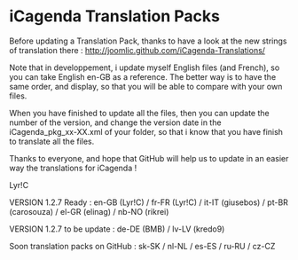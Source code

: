 iCagenda Translation Packs
==========================
Before updating a Translation Pack, thanks to have a look at the new strings of translation there : http://joomlic.github.com/iCagenda-Translations/

Note that in developpement, i update myself English files (and French), so you can take English en-GB as a reference.
The better way is to have the same order, and display, so that you will be able to compare with your own files.

When you have finished to update all the files, then you can update the number of the version, and change the version date in the iCagenda_pkg_xx-XX.xml of your folder, so that i know that you have finish to translate all the files.

Thanks to everyone, and hope that GitHub will help us to update in an easier way the translations for iCagenda !

Lyr!C


VERSION 1.2.7 Ready : en-GB (Lyr!C) / fr-FR (Lyr!C) / it-IT (giusebos) / pt-BR (carosouza) / el-GR (elinag) / nb-NO (rikrei)

VERSION 1.2.7 to be update : de-DE (BMB) / lv-LV (kredo9)

Soon translation packs on GitHub : sk-SK / nl-NL / es-ES / ru-RU / cz-CZ
